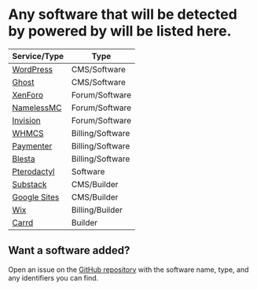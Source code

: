 # Any software that will be detected by powered by will be listed here.

| Service/Type | Type |
|---|---|
| [WordPress](https://wordpress.org/) | CMS/Software |
| [Ghost](https://ghost.org/) | CMS/Software |
| [XenForo](https://xenforo.com/) | Forum/Software |
| [NamelessMC](https://namelessmc.com/) | Forum/Software |
| [Invision](https://invisioncommunity.com/) | Forum/Software |
| [WHMCS](https://www.whmcs.com/) | Billing/Software |
| [Paymenter](https://paymenter.org/) | Billing/Software |
| [Blesta](https://www.blesta.com/) | Billing/Software |
| [Pterodactyl](https://pterodactyl.io/) | Software |
| [Substack](https://substack.com) | CMS/Builder |
| [Google Sites](https://sites.google.com/) | CMS/Builder |
| [Wix](https://www.wix.com/) | Billing/Builder |
| [Carrd](https://carrd.co) | Builder |

## Want a software added?
Open an issue on the [GitHub repository](https://github.com/imlayered/powered-by) with the software name, type, and any identifiers you can find.